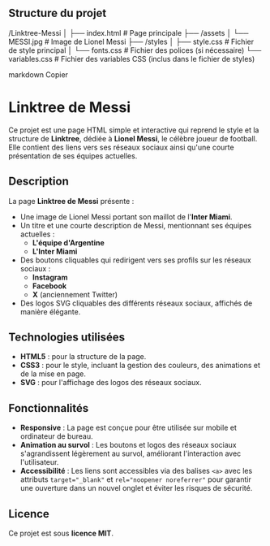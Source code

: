 ## Structure du projet

/Linktree-Messi
│
├── index.html                # Page principale
├── /assets
│   └── MESSI.jpg             # Image de Lionel Messi
├── /styles
│   ├── style.css             # Fichier de style principal
│   └── fonts.css             # Fichier des polices (si nécessaire)
└── variables.css             # Fichier des variables CSS (inclus dans le fichier de styles)

markdown
Copier

# Linktree de Messi

Ce projet est une page HTML simple et interactive qui reprend le style et la structure de **Linktree**, dédiée à **Lionel Messi**, le célèbre joueur de football. Elle contient des liens vers ses réseaux sociaux ainsi qu'une courte présentation de ses équipes actuelles.

## Description

La page **Linktree de Messi** présente :

- Une image de Lionel Messi portant son maillot de l'**Inter Miami**.
- Un titre et une courte description de Messi, mentionnant ses équipes actuelles :
  - **L'équipe d'Argentine**
  - **L'Inter Miami**
- Des boutons cliquables qui redirigent vers ses profils sur les réseaux sociaux :
  - **Instagram**
  - **Facebook**
  - **X** (anciennement Twitter)
- Des logos SVG cliquables des différents réseaux sociaux, affichés de manière élégante.

## Technologies utilisées

- **HTML5** : pour la structure de la page.
- **CSS3** : pour le style, incluant la gestion des couleurs, des animations et de la mise en page.
- **SVG** : pour l'affichage des logos des réseaux sociaux.

## Fonctionnalités

- **Responsive** : La page est conçue pour être utilisée sur mobile et ordinateur de bureau.
- **Animation au survol** : Les boutons et logos des réseaux sociaux s'agrandissent légèrement au survol, améliorant l'interaction avec l'utilisateur.
- **Accessibilité** : Les liens sont accessibles via des balises `<a>` avec les attributs `target="_blank"` et `rel="noopener noreferrer"` pour garantir une ouverture dans un nouvel onglet et éviter les risques de sécurité.

## Licence

Ce projet est sous **licence MIT**.
